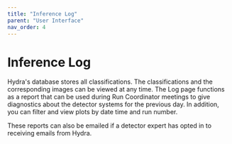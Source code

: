 ```yaml
---
title: "Inference Log"
parent: "User Interface"
nav_order: 4
---
```


# Inference Log

Hydra's database stores all classifications. The classifications and the corresponding images can be viewed at any time. The Log page functions as a report that can be used during Run Coordinator meetings to give diagnostics about the detector systems for the previous day. In addition, you can filter and view plots by date time and run number. 

These reports can also be emailed if a detector expert has opted in to receiving emails from Hydra. 